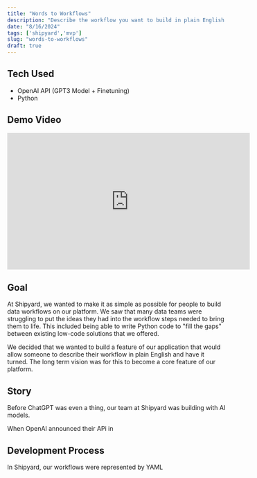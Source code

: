 ```yaml
---
title: "Words to Workflows"
description: "Describe the workflow you want to build in plain English and have it turned into a YAML workflow configuration file."
date: "8/16/2024"
tags: ['shipyard','mvp']
slug: "words-to-workflows"
draft: true
---
```

## Tech Used
- OpenAI API (GPT3 Model + Finetuning)
- Python

## Demo Video
<iframe width="560" height="315" src="https://www.youtube.com/embed/eAERmkF7o_E" frameborder="0" allow="accelerometer; autoplay; clipboard-write; encrypted-media; gyroscope; picture-in-picture" allowfullscreen></iframe>

## Goal
At Shipyard, we wanted to make it as simple as possible for people to build data workflows on our platform. We saw that many data teams were struggling to put the ideas they had into the workflow steps needed to bring them to life. This included being able to write Python code to "fill the gaps" between existing low-code solutions that we offered.

We decided that we wanted to build a feature of our application that would allow someone to describe their workflow in plain English and have it turned. The long term vision was for this to become a core feature of our platform.

## Story
Before ChatGPT was even a thing, our team at Shipyard was building with AI models.

When OpenAI announced their APi in 

## Development Process
In Shipyard, our workflows were represented by YAML